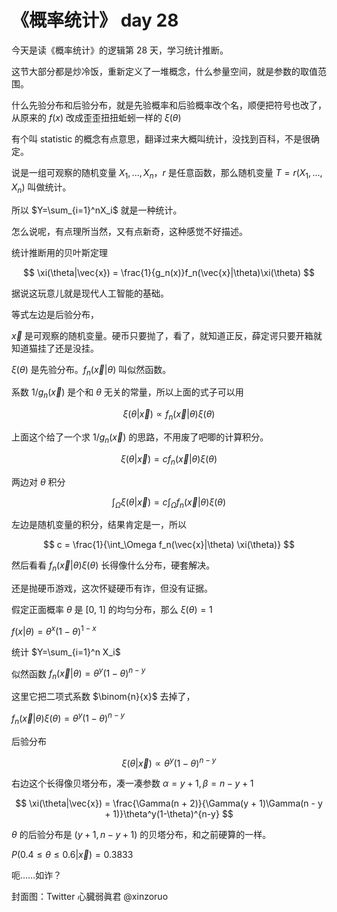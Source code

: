 # 《概率统计》 day 28

今天是读《概率统计》的逻辑第 28 天，学习统计推断。

这节大部分都是炒冷饭，重新定义了一堆概念，什么参量空间，就是参数的取值范围。

<!-- 老外好像特别喜欢 xx域，xx空间。 -->

<!-- 关心的参数从 $x$ 改成 $\theta$ -->

什么先验分布和后验分布，就是先验概率和后验概率改个名，顺便把符号也改了，从原来的 $f(x)$ 改成歪歪扭扭蚯蚓一样的 $\xi(\theta)$

<!-- 一般来说先验指边缘分布，后验是条件分布。 -->

有个叫 statistic 的概念有点意思，翻译过来大概叫统计，没找到百科，不是很确定。

说是一组可观察的随机变量 $X_1, ..., X_n$，$r$ 是任意函数，那么随机变量 $T=r(X_1, ..., X_n)$ 叫做统计。

所以 $Y=\sum_{i=1}^nX_i$ 就是一种统计。

怎么说呢，有点理所当然，又有点新奇，这种感觉不好描述。

<!-- 所以统计应该是随机变量，至少得是个名词，以前都把它当动词看。 -->

<!-- 后面还出现了两个词 Bayesians 和 frequentists，前一个词在某些文章中还刷到过。 -->

<!-- 另外对推断问题做了分类 -->

统计推断用的贝叶斯定理

$$
\xi(\theta|\vec{x}) = \frac{1}{g_n(x)}f_n(\vec{x}|\theta)\xi(\theta)
$$

据说这玩意儿就是现代人工智能的基础。

等式左边是后验分布，

$\vec{x}$ 是可观察的随机变量。硬币只要抛了，看了，就知道正反，薛定谔只要开箱就知道猫挂了还是没挂。

$\xi(\theta)$ 是先验分布。$f_n(\vec{x}|\theta)$ 叫似然函数。

<!-- 它其实是联合分布 $f_n(\vec{x}, \theta)$ -->

<!-- 只要看见如来了，那他就真的来了。 -->

系数 $1/g_n(\vec{x})$ 是个和 $\theta$ 无关的常量，所以上面的式子可以用

$$
\xi(\theta|\vec{x}) \propto f_n(\vec{x}|\theta) \xi(\theta)
$$

上面这个给了一个求 $1/g_n(\vec{x})$ 的思路，不用废了吧唧的计算积分。

$$
\xi(\theta|\vec{x}) = c f_n(\vec{x}|\theta) \xi(\theta)
$$

两边对 $\theta$ 积分

$$
\int_\Omega \xi(\theta|\vec{x}) = c \int_\Omega f_n(\vec{x}|\theta) \xi(\theta)
$$

左边是随机变量的积分，结果肯定是一，所以

$$
c = \frac{1}{\int_\Omega f_n(\vec{x}|\theta) \xi(\theta)}
$$

然后看看 $f_n(\vec{x}|\theta) \xi(\theta)$ 长得像什么分布，硬套解决。

还是抛硬币游戏，这次怀疑硬币有诈，但没有证据。

假定正面概率 $\theta$ 是 [0, 1] 的均匀分布，那么 $\xi(\theta) = 1$

$f(x|\theta) = \theta^x(1-\theta)^{1-x}$

统计 $Y=\sum_{i=1}^n X_i$

似然函数 $f_n(\vec{x}|\theta) = \theta^{y}(1-\theta)^{n-y}$

这里它把二项式系数 $\binom{n}{x}$ 去掉了，

$f_n(\vec{x}|\theta)\xi(\theta) = \theta^y(1-\theta)^{n-y}$

后验分布

$$
\xi(\theta|\vec{x}) \propto \theta^y(1-\theta)^{n-y}
$$

右边这个长得像贝塔分布，凑一凑参数 $\alpha = y + 1, \beta = n - y + 1$

$$
\xi(\theta|\vec{x}) = \frac{\Gamma(n + 2)}{\Gamma(y + 1)\Gamma(n - y + 1)}\theta^y(1-\theta)^{n-y}
$$

$\theta$ 的后验分布是 $(y + 1, n - y + 1)$ 的贝塔分布，和之前硬算的一样。

$P(0.4 \le \theta \le 0.6|\vec{x}) = 0.3833$

呃……如诈？



封面图：Twitter 心臓弱眞君 @xinzoruo